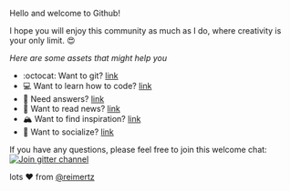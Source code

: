 Hello and welcome to Github!

I hope you will enjoy this community as much as I do, where creativity is your only limit. 😍

_Here are some assets that might help you_

- :octocat: Want to git?    [link](https://try.github.io/)
- 💻 Want to learn how to code?    [link](https://www.codecademy.com)
- 🤔 Need answers?          [link](https://stackoverflow.com)
- 📰 Want to read news?        [link](https://news.ycombinator.com)
- 🏔 Want to find inspiration? [link](https://producthunt.com)
- 👋 Want to socialize?     [link](https://gitter.im)

If you have any questions, please feel free to join this welcome chat: 
<a href="https://gitter.im/reimertz/welcome">
  <img src="https://badges.gitter.im/reimertz/welcome.svg" alt="Join gitter channel" />
</a>


lots ❤️ from [@reimertz](http://github.com/reimertz)

